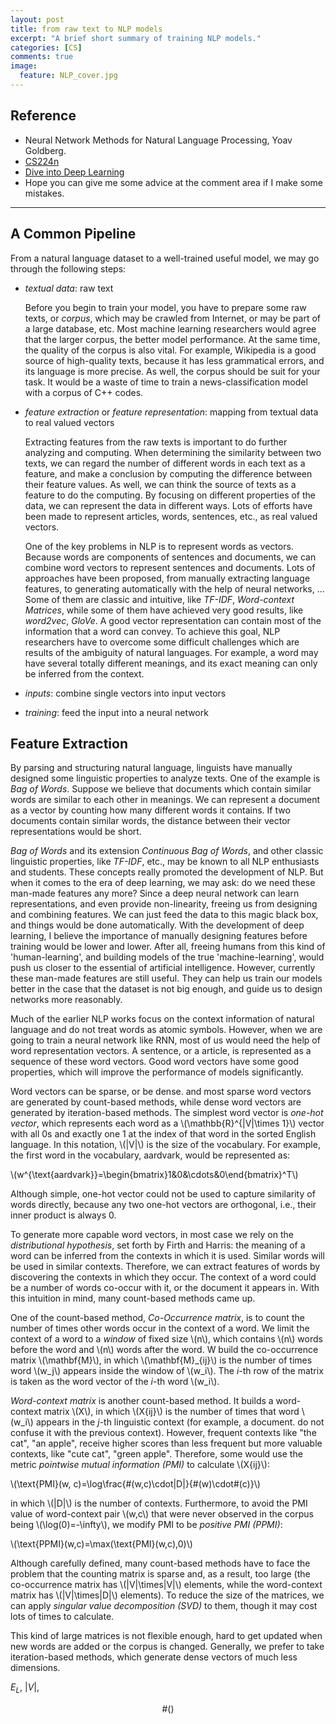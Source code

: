 ```yaml
---
layout: post
title: from raw text to NLP models
excerpt: "A brief short summary of training NLP models."
categories: [CS]
comments: true
image:
  feature: NLP_cover.jpg
---
```


## Reference

 - Neural Network Methods for Natural Language Processing, Yoav Goldberg.
 - [CS224n](https://web.stanford.edu/class/cs224n/ )
 - [Dive into Deep Learning](<https://www.d2l.ai/>)
 - Hope you can give me some advice at the comment area if I make some mistakes.



---

## A Common Pipeline

From a natural language dataset to a well-trained useful model, we may go through the following steps:

- *textual data*:  raw text

  Before you begin to train your model, you have to prepare some raw texts, or *corpus*, which may be crawled from Internet, or may be part of a large database, etc. Most machine learning researchers would agree that the larger corpus, the better model performance. At the same time, the quality of the corpus is also vital. For example, Wikipedia is a good source of high-quality texts, because it has less grammatical errors, and its language is more precise. As well, the corpus should be suit for your task. It would be a waste of time to train a news-classification model with a corpus of C++ codes. 

- *feature extraction* or *feature representation*: mapping from textual data to real valued vectors

  Extracting features from the raw texts is important to do further analyzing and computing. When determining the similarity between two texts, we can regard the number of different words in each text as a feature, and make a conclusion by computing the difference between their feature values. As well, we can think the source of texts as a feature to do the computing. By focusing on different properties of the data, we can represent the data in different ways. Lots of efforts have been made to represent articles, words, sentences, etc., as real valued vectors.

  One of the key problems in NLP is to represent words as vectors. Because words are components of sentences and documents, we can combine word vectors to represent sentences and documents. Lots of approaches have been proposed, from manually extracting language features, to generating automatically with the help of neural networks, ... Some of them are classic and intuitive, like *TF-IDF*, *Word-context Matrices*, while some of them have achieved very good results, like *word2vec*, *GloVe*. A good vector representation can contain most of the information that a word can convey. To achieve this goal, NLP researchers have to overcome some difficult challenges which are results of the ambiguity of natural languages. For example, a word may have several totally different meanings, and its exact meaning can only be inferred from the context.

- *inputs*: combine single vectors into input vectors

- *training*: feed the input into a neural network

## Feature Extraction

By parsing and structuring natural language, linguists have manually designed some linguistic properties to analyze texts. One of the example is *Bag of Words*. Suppose we believe that documents which contain similar words are similar to each other in meanings. We can represent a document as a vector by counting how many different words it contains. If two documents contain similar words, the distance between their vector representations would be short.

*Bag of Words* and its extension *Continuous Bag of Words*, and other classic linguistic properties, like *TF-IDF*, etc., may be known to all NLP enthusiasts and students. These concepts really promoted the development of NLP. But when it comes to the era of deep learning, we may ask: do we need these man-made features any more? Since a deep neural network can learn representations, and even provide non-linearity, freeing us from designing and combining features. We can just feed the data to this magic black box, and things would be done automatically. With the development of deep learning, I believe the importance of manually designing features before training would be lower and lower. After all, freeing humans from this kind of 'human-learning', and building models of the true 'machine-learning', would push us closer to the essential of artificial intelligence. However, currently these man-made features are still useful. They can help us train our models better in the case that the dataset is not big enough, and guide us to design networks more reasonably.

Much of the earlier NLP works focus on the context information of natural language and do not treat words as atomic symbols. However, when we are going to train a neural network like RNN, most of us would need the help of word representation vectors. A sentence, or a article, is represented as a sequence of these word vectors. Good word vectors have some good properties, which will improve the performance of models significantly.

Word vectors can be sparse, or be dense. and most sparse word vectors are generated by count-based methods, while dense word vectors are generated by iteration-based methods. The simplest word vector is *one-hot vector*, which represents each word as  a \\(\mathbb{R}^{\|V\|\times 1}\\) vector with all 0s and exactly one 1 at the index of that word in the sorted English language. In this notation, \\(\|V\|\\) is the size of the vocabulary. For example, the first word in the vocabulary, aardvark, would be represented as:

\\(w^{\text{aardvark}}=\begin{bmatrix}1&0&\cdots&0\end{bmatrix}^T\\)

Although simple, one-hot vector could not be used to capture similarity of words directly, because any two one-hot vectors are orthogonal, i.e., their inner product is always 0.

To generate more capable word vectors, in most case we rely on the *distributional hypothesis*, set forth by Firth and Harris: the meaning of a word can be inferred from the contexts in which it is used. Similar words will be used in similar contexts. Therefore, we can extract features of words by discovering the contexts in which they occur. The context of a word could be a number of words co-occur with it, or the document it appears in. With this intuition in mind, many count-based methods came up.

One of the count-based method, *Co-Occurrence matrix*, is to count the number of times other words occur in the context of a word. We limit the context of a word to a *window* of fixed size \\(n\\), which contains \\(n\\) words before the word and \\(n\\) words after the word.  W build the co-occurrence matrix \\(\mathbf{M}\\), in which \\(\mathbf{M}_{ij}\\) is the number of times word \\(w_j\\) appears inside the window of \\(w_i\\). The *i*-th row of the matrix is taken as the word vector of the *i*-th word \\(w_i\\).

*Word-context matrix* is another count-based method. It builds a word-context matrix \\(X\\), in which \\(X{ij}\\) is the number of times that word \\(w_i\\) appears in the *j*-th linguistic context (for example, a document. do not confuse it with the previous context). However, frequent contexts like "the cat", "an apple", receive higher scores than less frequent but more valuable contexts, like "cute cat", "green apple". Therefore, some would use the metric *pointwise mutual information (PMI)* to calculate \\(X{ij}\\):

\\(\text{PMI}(w, c)=\log\frac{\#(w,c)\cdot\|D\|}{\#(w)\cdot\#(c)}\\)

in which \\(\|D\|\\) is the number of contexts. Furthermore, to avoid the PMI value of word-context pair \\(w,c\\) that were never observed in the corpus being \\(\log(0)=-\infty\\), we modify PMI to be *positive PMI (PPMI)*:

\\(\text{PPMI}(w,c)=\max(\text{PMI}(w,c),0)\\)

Although carefully defined, many count-based methods have to face the problem that the counting matrix is sparse and, as a result, too large (the co-occurrence matrix has \\(\|V\|\times\|V\|\\) elements, while the word-context matrix has \\(\|V\|\times\|D\|\\) elements). To reduce the size of the matrices, we can apply *singular value decomposition (SVD)* to them, though it may cost lots of times to calculate.

This kind of large matrices is not flexible enough, hard to get updated when new words are added or the corpus is changed. Generally, we prefer to take iteration-based methods, which generate dense vectors of much less dimensions.

$E_L$, $|V|$,

$$\#()$$






























